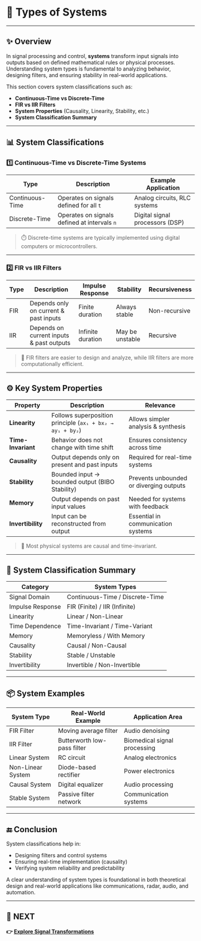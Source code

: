 # 🔧 Types of Systems

---

## ✨ Overview

In signal processing and control, **systems** transform input signals into outputs based on defined mathematical rules or physical processes. Understanding system types is fundamental to analyzing behavior, designing filters, and ensuring stability in real-world applications.

This section covers system classifications such as:
- **Continuous-Time vs Discrete-Time**
- **FIR vs IIR Filters**
- **System Properties** (Causality, Linearity, Stability, etc.)
- **System Classification Summary**

---

## 📊 System Classifications

### 1️⃣ Continuous-Time vs Discrete-Time Systems

| Type             | Description                                     | Example Application           |
|------------------|-------------------------------------------------|-------------------------------|
| Continuous-Time  | Operates on signals defined for all `t`         | Analog circuits, RLC systems  |
| Discrete-Time    | Operates on signals defined at intervals `n`    | Digital signal processors (DSP)|

> ⏱️ Discrete-time systems are typically implemented using digital computers or microcontrollers.

---

### 2️⃣ FIR vs IIR Filters

| Type     | Description                                | Impulse Response     | Stability      | Recursiveness |
|----------|--------------------------------------------|----------------------|----------------|---------------|
| FIR      | Depends only on current & past inputs       | Finite duration      | Always stable  | Non-recursive |
| IIR      | Depends on current inputs & past outputs    | Infinite duration    | May be unstable| Recursive     |

> 🧮 FIR filters are easier to design and analyze, while IIR filters are more computationally efficient.

---

## ⚙️ Key System Properties

| Property       | Description                                               | Relevance                               |
|----------------|-----------------------------------------------------------|------------------------------------------|
| **Linearity**  | Follows superposition principle (`ax₁ + bx₂ → ay₁ + by₂`) | Allows simpler analysis & synthesis      |
| **Time-Invariant** | Behavior does not change with time shift             | Ensures consistency across time          |
| **Causality**  | Output depends only on present and past inputs            | Required for real-time systems           |
| **Stability**  | Bounded input → bounded output (BIBO Stability)           | Prevents unbounded or diverging outputs  |
| **Memory**     | Output depends on past input values                       | Needed for systems with feedback         |
| **Invertibility** | Input can be reconstructed from output                 | Essential in communication systems       |

> 📐 Most physical systems are causal and time-invariant.

---

## 🧮 System Classification Summary

| Category          | System Types                                  |
|-------------------|-----------------------------------------------|
| Signal Domain     | Continuous-Time / Discrete-Time               |
| Impulse Response  | FIR (Finite) / IIR (Infinite)                 |
| Linearity         | Linear / Non-Linear                           |
| Time Dependence   | Time-Invariant / Time-Variant                 |
| Memory            | Memoryless / With Memory                      |
| Causality         | Causal / Non-Causal                           |
| Stability         | Stable / Unstable                             |
| Invertibility     | Invertible / Non-Invertible                   |

---

## 📦 System Examples

| System Type       | Real-World Example                    | Application Area              |
|-------------------|----------------------------------------|-------------------------------|
| FIR Filter        | Moving average filter                  | Audio denoising               |
| IIR Filter        | Butterworth low-pass filter            | Biomedical signal processing  |
| Linear System     | RC circuit                             | Analog electronics            |
| Non-Linear System | Diode-based rectifier                  | Power electronics             |
| Causal System     | Digital equalizer                      | Audio processing              |
| Stable System     | Passive filter network                 | Communication systems         |

---

## 🔚 Conclusion

System classifications help in:
- Designing filters and control systems
- Ensuring real-time implementation (causality)
- Verifying system reliability and predictability

A clear understanding of system types is foundational in both theoretical design and real-world applications like communications, radar, audio, and automation.

---

## 🔹 NEXT  
**👉 [Explore Signal Transformations](../Transformations)**
